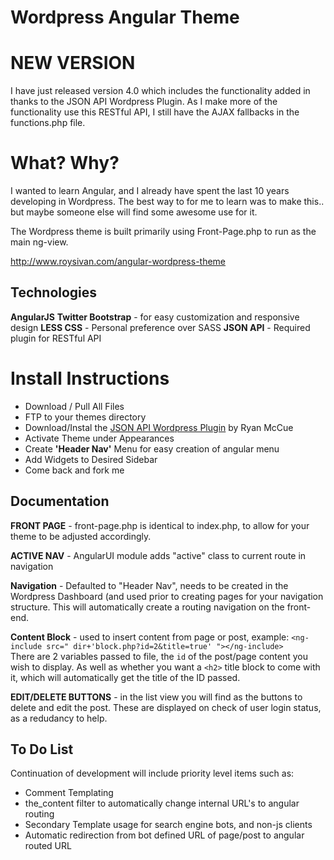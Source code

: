 Wordpress Angular Theme
=======================

NEW VERSION
=============

I have just released version 4.0 which includes the functionality added in thanks to the JSON API Wordpress Plugin. As I make more of the functionality use this RESTful API, I still have the AJAX fallbacks in the functions.php file. 

What? Why?
==========
I wanted to learn Angular, and I already have spent the last 10 years developing in Wordpress. The best way to for me to learn was to make this.. but maybe someone else will find some awesome use for it.

The Wordpress theme is built primarily using Front-Page.php to run as the main ng-view.

http://www.roysivan.com/angular-wordpress-theme

Technologies
------------
**AngularJS**
**Twitter Bootstrap** - for easy customization and responsive design
**LESS CSS** - Personal preference over SASS
**JSON API** - Required plugin for RESTful API


Install Instructions
=====================
+ Download / Pull All Files
+ FTP to your themes directory
+ Download/Instal the [JSON API Wordpress Plugin](http://wordpress.org/plugins/json-rest-api/) by Ryan McCue
+ Activate Theme under Appearances
+ Create **'Header Nav'** Menu for easy creation of angular menu
+ Add Widgets to Desired Sidebar
+ Come back and fork me


Documentation
--------------
**FRONT PAGE** - front-page.php is identical to index.php, to allow for your theme to be adjusted accordingly. 

**ACTIVE NAV** - AngularUI module adds "active" class to current route in navigation

**Navigation** - Defaulted to "Header Nav", needs to be created in the Wordpress Dashboard (and used prior to creating pages for your navigation structure. This will automatically create a routing navigation on the front-end. 

**Content Block** - used to insert content from page or post, 
	example: `<ng-include src=" dir+'block.php?id=2&title=true' "></ng-include>`  
There are 2 variables passed to file, the `id` of the post/page content you wish to display. 
As well as whether you want a `<h2>` title block to come with it, which will automatically get the title of the ID passed.

**EDIT/DELETE BUTTONS** - in the list view you will find as the buttons to delete and edit the post. These are displayed on check of user login status, as a redudancy to help.


To Do List
-------------
Continuation of development will include priority level items such as:
+ Comment Templating
+ the_content filter to automatically change internal URL's to angular routing
+ Secondary Template usage for search engine bots, and non-js clients
+ Automatic redirection from bot defined URL of page/post to angular routed URL

